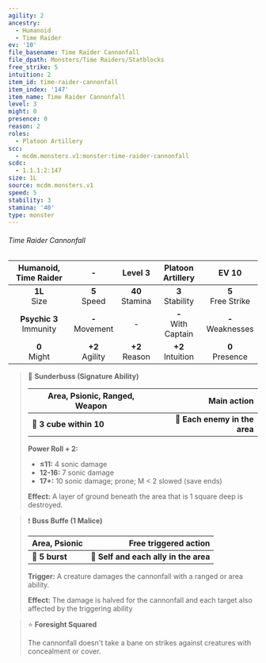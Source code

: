 ```yaml
---
agility: 2
ancestry:
  - Humanoid
  - Time Raider
ev: '10'
file_basename: Time Raider Cannonfall
file_dpath: Monsters/Time Raiders/Statblocks
free_strike: 5
intuition: 2
item_id: time-raider-cannonfall
item_index: '147'
item_name: Time Raider Cannonfall
level: 3
might: 0
presence: 0
reason: 2
roles:
  - Platoon Artillery
scc:
  - mcdm.monsters.v1:monster:time-raider-cannonfall
scdc:
  - 1.1.1:2:147
size: 1L
source: mcdm.monsters.v1
speed: 5
stability: 3
stamina: '40'
type: monster
---
```


###### Time Raider Cannonfall

|    Humanoid, Time Raider    |          -          |       Level 3       |    Platoon Artillery    |         EV 10          |
| :-------------------------: | :-----------------: | :-----------------: | :---------------------: | :--------------------: |
|      **1L**<br/> Size       |  **5**<br/> Speed   | **40**<br/> Stamina |  **3**<br/> Stability   | **5**<br/> Free Strike |
| **Psychic 3**<br/> Immunity | **-**<br/> Movement |          -          | **-**<br/> With Captain | **-**<br/> Weaknesses  |
|      **0**<br/> Might       | **+2**<br/> Agility | **+2**<br/> Reason  |  **+2**<br/> Intuition  |  **0**<br/> Presence   |

> 🔳 **Sunderbuss (Signature Ability)**
>
> | **Area, Psionic, Ranged, Weapon** |               **Main action** |
> | --------------------------------- | ----------------------------: |
> | **📏 3 cube within 10**           | **🎯 Each enemy in the area** |
>
> **Power Roll + 2:**
>
> - **≤11:** 4 sonic damage
> - **12-16:** 7 sonic damage
> - **17+:** 10 sonic damage; prone; M < 2 slowed (save ends)
>
> **Effect:** A layer of ground beneath the area that is 1 square deep is destroyed.

> ❗️ **Buss Buffe (1 Malice)**
>
> | **Area, Psionic** |             **Free triggered action** |
> | ----------------- | ------------------------------------: |
> | **📏 5 burst**    | **🎯 Self and each ally in the area** |
>
> **Trigger:** A creature damages the cannonfall with a ranged or area ability.
>
> **Effect:** The damage is halved for the cannonfall and each target also affected by the triggering ability

> ⭐️ **Foresight Squared**
>
> The cannonfall doesn't take a bane on strikes against creatures with concealment or cover.
